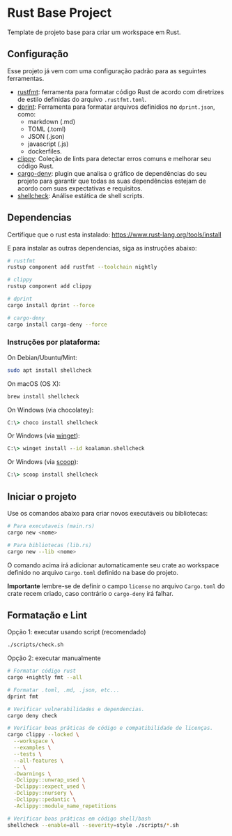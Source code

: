 # Rust Base Project

Template de projeto base para criar um workspace em Rust.

## Configuração

Esse projeto já vem com uma configuração padrão para as seguintes ferramentas.

- [rustfmt](https://github.com/rust-lang/rustfmt): ferramenta para formatar código Rust de acordo com diretrizes de estilo definidas do arquivo `.rustfmt.toml`.
- [dprint](https://github.com/dprint/dprint): Ferramenta para formatar arquivos definidios no `dprint.json`, como:
  - markdown (.md)
  - TOML (.toml)
  - JSON (.json)
  - javascript (.js)
  - dockerfiles.
- [clippy](https://github.com/rust-lang/rust-clippy): Coleção de lints para detectar erros comuns e melhorar seu código Rust.
- [cargo-deny](https://github.com/EmbarkStudios/cargo-deny): plugin que analisa o gráfico de dependências do seu projeto para garantir que todas as suas dependências estejam de acordo com suas expectativas e requisitos.
- [shellcheck](https://github.com/koalaman/shellcheck): Análise estática de shell scripts.

## Dependencias

Certifique que o rust esta instalado: https://www.rust-lang.org/tools/install

E para instalar as outras dependencias, siga as instruções abaixo:

```sh
# rustfmt
rustup component add rustfmt --toolchain nightly

# clippy
rustup component add clippy

# dprint
cargo install dprint --force

# cargo-deny
cargo install cargo-deny --force
```

### Instruções por plataforma:

On Debian/Ubuntu/Mint:

```sh
sudo apt install shellcheck
```

On macOS (OS X):

```sh
brew install shellcheck
```

On Windows (via chocolatey):

```cmd
C:\> choco install shellcheck
```

Or Windows (via [winget](https://github.com/microsoft/winget-pkgs)):

```cmd
C:\> winget install --id koalaman.shellcheck
```

Or Windows (via [scoop](http://scoop.sh)):

```cmd
C:\> scoop install shellcheck
```

## Iniciar o projeto

Use os comandos abaixo para criar novos executáveis ou bibliotecas:

```sh
# Para executaveis (main.rs)
cargo new <nome>

# Para bibliotecas (lib.rs)
cargo new --lib <nome>
```

O comando acima irá adicionar automaticamente seu crate ao workspace definido no arquivo `Cargo.toml` definido na base do projeto.

**Importante** lembre-se de definir o campo `license` no arquivo `Cargo.toml` do crate recem criado, caso contrário o `cargo-deny` irá falhar.

## Formatação e Lint

Opção 1: executar usando script (recomendado)

```sh
./scripts/check.sh
```

Opção 2: executar manualmente

```bash
# Formatar código rust
cargo +nightly fmt --all

# Formatar .toml, .md, .json, etc...
dprint fmt

# Verificar vulnerabilidades e dependencias.
cargo deny check

# Verificar boas práticas de código e compatibilidade de licenças.
cargo clippy --locked \
  --workspace \
  --examples \
  --tests \
  --all-features \
  -- \
  -Dwarnings \
  -Dclippy::unwrap_used \
  -Dclippy::expect_used \
  -Dclippy::nursery \
  -Dclippy::pedantic \
  -Aclippy::module_name_repetitions

# Verificar boas práticas em código shell/bash
shellcheck --enable=all --severity=style ./scripts/*.sh
```
